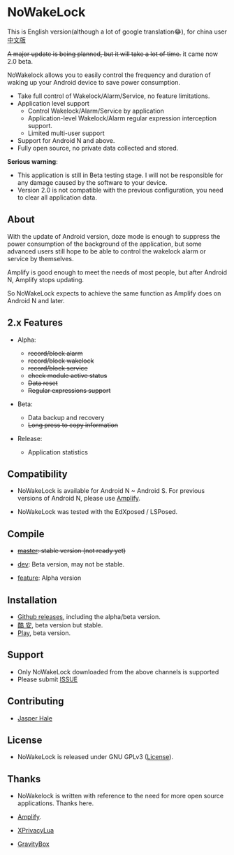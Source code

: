 # NoWakeLock

This is English version(although a lot of google translation😂), for china
  user [中文版](https://github.com/Jasper-1024/NoWakeLock/blob/dev/README/README_zh_cn.md)

~~A major update is being planned, but it will take a lot of time.~~ it came now 2.0 beta.

NoWakelock allows you to easily control the frequency and duration of waking up your Android device to save power consumption.

- Take full control of Wakelock/Alarm/Service, no feature limitations.
- Application level support
  - Control Wakelock/Alarm/Service by application
  - Application-level Wakelock/Alarm regular expression interception support.
  - Limited multi-user support
- Support for Android N and above.
- Fully open source, no private data collected and stored.

**Serious warning**:

- This application is still in Beta testing stage. I will not be responsible for any damage
      caused by the software to your device.
- Version 2.0 is not compatible with the previous configuration, you need to clear all
      application data.

## About

With the update of Android version, doze mode is enough to suppress the power consumption of the
  background of the application, but some advanced users still hope to be able to control the
  wakelock alarm or service by themselves.

Amplify is good enough to meet the needs of most people, but after Android N, Amplify stops
  updating.

So NoWakeLock expects to achieve the same function as Amplify does on Android N and later.

## 2.x Features

- Alpha:
  - ~~record/block alarm~~
  - ~~record/block wakelock~~
  - ~~record/block service~~
  - ~~check module active status~~
  - ~~Data reset~~
  - ~~Regular expressions support~~

- Beta:
  - Data backup and recovery
  - ~~Long press to copy information~~

- Release:
  - Application statistics

## Compatibility

- NoWakeLock is available for Android N ~ Android S. For previous versions of Android N, please
  use [Amplify](https://github.com/rsteckler/unbounce-android).

- NoWakeLock was tested with the EdXposed / LSPosed.

## Compile

- ~~[master](https://github.com/Jasper-1024/NoWakeLock): stable version (not ready yet)~~

- [dev](https://github.com/Jasper-1024/NoWakeLock/tree/dev): Beta version, may not be stable.

- [feature](https://github.com/Jasper-1024/NoWakeLock/tree/feature): Alpha version

## Installation

- [Github releases](https://github.com/Jasper-1024/NoWakeLock/releases), including the alpha/beta
  version.
- [酷 安](https://www.coolapk.com/apk/260112), beta version but stable.
- [Play](https://play.google.com/store/apps/details?id=com.js.nowakelock), beta version.

## Support

- Only NoWakeLock downloaded from the above channels is supported
- Please submit [ISSUE](https://github.com/Jasper-1024/NoWakeLock/issues)

## Contributing

- [Jasper Hale](https://github.com/Jasper-1024)

## License

- NoWakeLock is released under GNU
  GPLv3 ([License](https://github.com/Jasper-1024/NoWakeLock/blob/master/LICENSE)).

## Thanks

- NoWakelock is written with reference to the need for more open source applications. Thanks here.

- [Amplify](https://github.com/rsteckler/unbounce-android).
- [XPrivacyLua](https://github.com/M66B/XPrivacyLua)
- [GravityBox](https://github.com/GravityBox/GravityBox)
